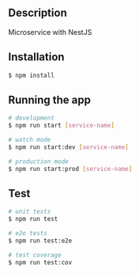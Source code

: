 
## Description

Microservice with NestJS

## Installation

```bash
$ npm install
```

## Running the app

```bash
# development
$ npm run start [service-name]

# watch mode
$ npm run start:dev [service-name]

# production mode
$ npm run start:prod [service-name]
```

## Test

```bash
# unit tests
$ npm run test

# e2e tests
$ npm run test:e2e

# test coverage
$ npm run test:cov
```